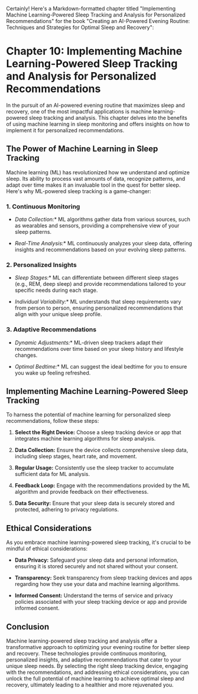 Certainly! Here's a Markdown-formatted chapter titled "Implementing Machine Learning-Powered Sleep Tracking and Analysis for Personalized Recommendations" for the book "Creating an AI-Powered Evening Routine: Techniques and Strategies for Optimal Sleep and Recovery":

Chapter 10: Implementing Machine Learning-Powered Sleep Tracking and Analysis for Personalized Recommendations
==============================================================================================================

In the pursuit of an AI-powered evening routine that maximizes sleep and recovery, one of the most impactful applications is machine learning-powered sleep tracking and analysis. This chapter delves into the benefits of using machine learning in sleep monitoring and offers insights on how to implement it for personalized recommendations.

The Power of Machine Learning in Sleep Tracking
-----------------------------------------------

Machine learning (ML) has revolutionized how we understand and optimize sleep. Its ability to process vast amounts of data, recognize patterns, and adapt over time makes it an invaluable tool in the quest for better sleep. Here's why ML-powered sleep tracking is a game-changer:

### 1. **Continuous Monitoring**

* *Data Collection:*\* ML algorithms gather data from various sources, such as wearables and sensors, providing a comprehensive view of your sleep patterns.

* *Real-Time Analysis:*\* ML continuously analyzes your sleep data, offering insights and recommendations based on your evolving sleep patterns.

### 2. **Personalized Insights**

* *Sleep Stages:*\* ML can differentiate between different sleep stages (e.g., REM, deep sleep) and provide recommendations tailored to your specific needs during each stage.

* *Individual Variability:*\* ML understands that sleep requirements vary from person to person, ensuring personalized recommendations that align with your unique sleep profile.

### 3. **Adaptive Recommendations**

* *Dynamic Adjustments:*\* ML-driven sleep trackers adapt their recommendations over time based on your sleep history and lifestyle changes.

* *Optimal Bedtime:*\* ML can suggest the ideal bedtime for you to ensure you wake up feeling refreshed.

Implementing Machine Learning-Powered Sleep Tracking
----------------------------------------------------

To harness the potential of machine learning for personalized sleep recommendations, follow these steps:

1. **Select the Right Device:** Choose a sleep tracking device or app that integrates machine learning algorithms for sleep analysis.

2. **Data Collection:** Ensure the device collects comprehensive sleep data, including sleep stages, heart rate, and movement.

3. **Regular Usage:** Consistently use the sleep tracker to accumulate sufficient data for ML analysis.

4. **Feedback Loop:** Engage with the recommendations provided by the ML algorithm and provide feedback on their effectiveness.

5. **Data Security:** Ensure that your sleep data is securely stored and protected, adhering to privacy regulations.

Ethical Considerations
----------------------

As you embrace machine learning-powered sleep tracking, it's crucial to be mindful of ethical considerations:

* **Data Privacy:** Safeguard your sleep data and personal information, ensuring it is stored securely and not shared without your consent.

* **Transparency:** Seek transparency from sleep tracking devices and apps regarding how they use your data and machine learning algorithms.

* **Informed Consent:** Understand the terms of service and privacy policies associated with your sleep tracking device or app and provide informed consent.

Conclusion
----------

Machine learning-powered sleep tracking and analysis offer a transformative approach to optimizing your evening routine for better sleep and recovery. These technologies provide continuous monitoring, personalized insights, and adaptive recommendations that cater to your unique sleep needs. By selecting the right sleep tracking device, engaging with the recommendations, and addressing ethical considerations, you can unlock the full potential of machine learning to achieve optimal sleep and recovery, ultimately leading to a healthier and more rejuvenated you.
